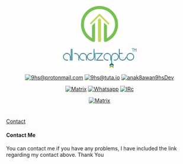 <p align="center">
  <a><img src="https://github.com/hadymaggot/-.github/blob/main/icon.png" width="100" alt="Ahadizapto Logo"></a>
</p>

<p align="center">
  <a href="https://9hs.my.id" target="_blank"><img src="https://github.com/hadymaggot/-.github/blob/main/ahadizapto.png" width="200" alt="Laravel Logo"></a>
</p>

<p align="center">
  <a href="mailto:9hs@protonmail.com" target="_blank"><img src="https://img.shields.io/badge/ProtonMail-8B89CC?style=for-the-badge&logo=protonmail&logoColor=white" alt="9hs@protonmail.com"></a>
  <a href="mailto:9hs@tuta.io" target="_blank"><img src="https://img.shields.io/badge/Tutanota-840010?style=for-the-badge&logo=Tutanota&logoColor=white" alt="9hs@tuta.io"></a>
  <a href="https://t.me/anak8awan9hsDev" target="_blank"><img src="https://img.shields.io/badge/Telegram-2CA5E0?style=for-the-badge&logo=telegram&logoColor=white" alt="anak8awan9hsDev"></a>
</p>
<p align="center">
  <a href="https://matrix.to/#/@9hs:Amatrix.org" target="_blank"><img src="https://img.shields.io/badge/Matrix-9hs-white?logo=matrix" alt="Matrix"></a>
  <a href="https://wa.me/message/ZWXNSOSECGUPF1" target="_blank"><img src="https://img.shields.io/badge/Whatsapp-Ahadizapto-green?logo=whatsapp" alt="Whatsapp"></a>
  <a href="https://webchat.oftc.net/?nick=&channels=%23ahadizapto&uio=d4" target="_blank"><img src="https://img.shields.io/badge/webIRC-9hs-magenta?logo=liberadotchat" alt="IRc"></a>
</p>

<p align="center">
  <a href="https://9hs.my.id" target="_blank"><img src="https://img.shields.io/uptimerobot/status/m794105541-bb4b4597366a83b26863f084?label=VPS&logo=docker" alt="Matrix"></a>
</p>

#

[Contact](#contact-me)

#### Contact Me
You can contact me if you have any problems, I have included the link regarding my contact above. Thank You
